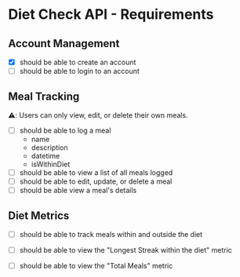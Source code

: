 # Diet Check API - Requirements

## Account Management
- [x] should be able to create an account
- [ ] should be able to login to an account

## Meal Tracking
⚠️: Users can only view, edit, or delete their own meals.
- [ ] should be able to log a meal
  - name
  - description
  - datetime
  - isWithinDiet
- [ ] should be able to view a list of all meals logged
- [ ] should be able to edit, update, or delete a meal
- [ ] should be able view a meal's details

## Diet Metrics
- [ ] should be able to track meals within and outside the diet
- [ ] should be able to view the "Longest Streak within the diet" metric
- [ ] should be able to view the "Total Meals" metric

